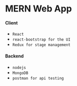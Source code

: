 # MERN Web App

#### Client
* `React`
* `react-bootstrap for the UI`
* `Redux for stage management`

#### Backend
* `nodejs`
* `MongoDB`
* `postman for api testing`

